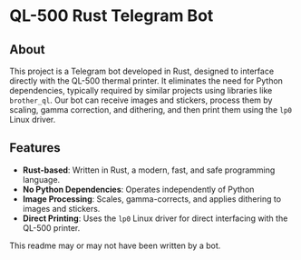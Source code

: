 # QL-500 Rust Telegram Bot

## About
This project is a Telegram bot developed in Rust, designed to interface directly with the QL-500 thermal printer. It eliminates the need for Python dependencies, typically required by similar projects using libraries like `brother_ql`. Our bot can receive images and stickers, process them by scaling, gamma correction, and dithering, and then print them using the `lp0` Linux driver.

## Features
- **Rust-based**: Written in Rust, a modern, fast, and safe programming language.
- **No Python Dependencies**: Operates independently of Python
- **Image Processing**: Scales, gamma-corrects, and applies dithering to images and stickers.
- **Direct Printing**: Uses the `lp0` Linux driver for direct interfacing with the QL-500 printer.


This readme may or may not have been written by a bot.